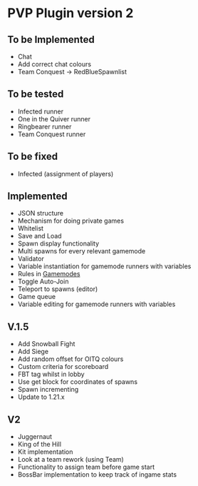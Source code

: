 PVP Plugin version 2
===========
## To be Implemented
* Chat
* Add correct chat colours
* Team Conquest -> RedBlueSpawnlist

## To be tested
* Infected runner
* One in the Quiver runner
* Ringbearer runner
* Team Conquest runner

## To be fixed
* Infected (assignment of players)

## Implemented
* JSON structure
* Mechanism for doing private games
* Whitelist
* Save and Load
* Spawn display functionality
* Multi spawns for every relevant gamemode
* Validator
* Variable instantiation for gamemode runners with variables
* Rules in [Gamemodes](src/main/java/com/mcmiddleearth/pvpplugin/statics/Gamemodes.java)
* Toggle Auto-Join
* Teleport to spawns (editor)
* Game queue
* Variable editing for gamemode runners with variables

## V.1.5
* Add Snowball Fight
* Add Siege
* Add random offset for OITQ colours
* Custom criteria for scoreboard
* FBT tag whilst in lobby
* Use get block for coordinates of spawns
* Spawn incrementing
* Update to 1.21.x

## V2
* Juggernaut
* King of the Hill
* Kit implementation
* Look at a team rework (using Team)
* Functionality to assign team before game start
* BossBar implementation to keep track of ingame stats
